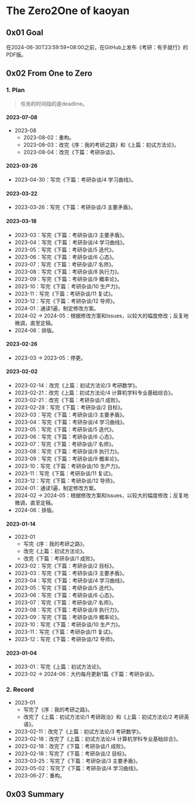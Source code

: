 # The Zero2One of kaoyan

## 0x01 Goal

在2024-06-30T23:59:59+08:00之前，在GitHub上发布《考研：有手就行》的PDF版。

## 0x02 From One to Zero

### 1. Plan

> 任务的时间指的是deadline。

#### 2023-07-08

- 2023-08
  - 2023-08-02：重构。
  - 2023-08-03：改完《序：我的考研之路》和《上篇：初试方法论》。
  - 2023-08-04：改完《下篇：考研杂谈》。

#### 2023-03-26

- 2023-04-30：写完《下篇：考研杂谈/4 学习曲线》。

#### 2023-03-22

- 2023-03-26：写完《下篇：考研杂谈/3 主要矛盾》。

#### 2023-03-18

- 2023-03：写完《下篇：考研杂谈/3 主要矛盾》。
- 2023-04：写完《下篇：考研杂谈/4 学习曲线》。
- 2023-05：写完《下篇：考研杂谈/5 迭代》。
- 2023-06：写完《下篇：考研杂谈/6 心态》。
- 2023-07：写完《下篇：考研杂谈/7 名师》。
- 2023-08：写完《下篇：考研杂谈/8 执行力》。
- 2023-09：写完《下篇：考研杂谈/9 概率论》。
- 2023-10：写完《下篇：考研杂谈/10 生产力》。
- 2023-11：写完《下篇：考研杂谈/11 复试》。
- 2023-12：写完《下篇：考研杂谈/12 导师》。
- 2024-01：通读1遍，制定修改方案。
- 2024-02 → 2024-05：根据修改方案和Issues，以较大的幅度修改；反复地微调，直至定稿。
- 2024-06：排版。

#### 2023-02-26

- 2023-03 → 2023-05：停更。

#### 2023-02-02

- 2023-02-14：改完《上篇：初试方法论/3 考研数学》。
- 2023-02-21：改完《上篇：初试方法论/4 计算机学科专业基础综合》。
- 2023-02-21：改完《下篇：考研杂谈/1 成败》。
- 2023-02-28：写完《下篇：考研杂谈/2 目标》。
- 2023-03：写完《下篇：考研杂谈/3 主要矛盾》。
- 2023-04：写完《下篇：考研杂谈/4 学习曲线》。
- 2023-05：写完《下篇：考研杂谈/5 迭代》。
- 2023-06：写完《下篇：考研杂谈/6 心态》。
- 2023-07：写完《下篇：考研杂谈/7 名师》。
- 2023-08：写完《下篇：考研杂谈/8 执行力》。
- 2023-09：写完《下篇：考研杂谈/9 概率论》。
- 2023-10：写完《下篇：考研杂谈/10 生产力》。
- 2023-11：写完《下篇：考研杂谈/11 复试》。
- 2023-12：写完《下篇：考研杂谈/12 导师》。
- 2024-01：通读1遍，制定修改方案。
- 2024-02 → 2024-05：根据修改方案和Issues，以较大的幅度修改；反复地微调，直至定稿。
- 2024-06：排版。

#### 2023-01-14

- 2023-01
  - 写完《序：我的考研之路》。
  - 改完《上篇：初试方法论》。
  - 改完《下篇：考研杂谈/1 成败》。
- 2023-02：写完《下篇：考研杂谈/2 目标》。
- 2023-03：写完《下篇：考研杂谈/3 主要矛盾》。
- 2023-04：写完《下篇：考研杂谈/4 学习曲线》。
- 2023-05：写完《下篇：考研杂谈/5 迭代》。
- 2023-06：写完《下篇：考研杂谈/6 心态》。
- 2023-07：写完《下篇：考研杂谈/7 名师》。
- 2023-08：写完《下篇：考研杂谈/8 执行力》。
- 2023-09：写完《下篇：考研杂谈/9 概率论》。
- 2023-10：写完《下篇：考研杂谈/10 生产力》。
- 2023-11：写完《下篇：考研杂谈/11 复试》。
- 2023-12：写完《下篇：考研杂谈/12 导师》。

#### 2023-01-04

- 2023-01：写完《上篇：初试方法论》。
- 2023-02 → 2024-06：大约每月更新1篇《下篇：考研杂谈》。

### 2. Record

- 2023-01
  - 写完了《序：我的考研之路》。
  - 改完了《上篇：初试方法论/1 考研政治》和《上篇：初试方法论/2 考研英语》。
- 2023-02-11：改完了《上篇：初试方法论/3 考研数学》。
- 2023-02-18：改完了《上篇：初试方法论/4 计算机学科专业基础综合》。
- 2023-02-18：改完了《下篇：考研杂谈/1 成败》。
- 2023-02-18：写完了《下篇：考研杂谈/2 目标》。
- 2023-03-25：写完了《下篇：考研杂谈/3 主要矛盾》。
- 2023-05-02：写完了《下篇：考研杂谈/4 学习曲线》。
- 2023-06-27：重构。

## 0x03 Summary